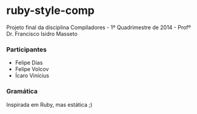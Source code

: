 ruby-style-comp
===============

Projeto final da disciplina Compiladores - 1º Quadrimestre de 2014 - Profº Dr. Francisco Isidro Masseto

### Participantes
- Felipe Dias
- Felipe Volcov
- Ícaro Vinícius

### Gramática
Inspirada em Ruby, mas estática ;)
